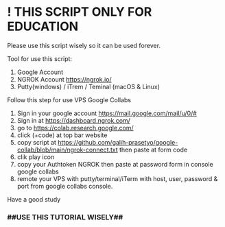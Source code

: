 <h1>! THIS SCRIPT ONLY FOR EDUCATION</h1>
Please use this script wisely so it can be used forever.

Tool for use this script:

1. Google Account
2. NGROK Account https://ngrok.io/
3. Putty(windows) / iTrem / Teminal (macOS & Linux)

Follow this step for use VPS Google Collabs
  1. Sign in your google account https://mail.google.com/mail/u/0/#
  2. Sign in at https://dashboard.ngrok.com/ 
  3. go to https://colab.research.google.com/
  4. click (+code) at top bar website
  5. copy script at https://github.com/galih-prasetyo/google-collab/blob/main/ngrok-connect.txt then paste at form code
  6. clik play icon
  7. copy your Authtoken NGROK then paste at password form in console google collabs
  8. remote your VPS with putty/terminal/iTerm with host, user, password & port from google collabs console.

Have a good study

<h3>##USE THIS TUTORIAL WISELY##<h3>

